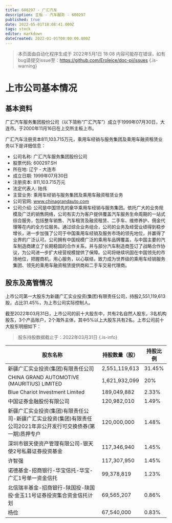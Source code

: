 ```yaml
---
title: 600297 - 广汇汽车
description: 主板 - 汽车服务 - 600297
published: true
date: 2022-05-01T18:08:41.000Z
tags: stock
editor: markdown
dateCreated: 2022-01-01T00:00:00.000Z
---
```


> 本页面由自动化程序生成于 2022年5月1日 18:08
> 内容可能存在错误，如有bug请提交issue至：https://github.com/Eroleice/doc-pi/issues
{.is-warning}

# 上市公司基本情况

## 基本资料

广汇汽车服务集团股份公司（以下简称“广汇汽车”）成立于1999年07月30日，大连市。于2000年11月16日在上交所主板上市。

广汇汽车注册资本811,103.715万元，乘用车经销与服务集团及乘用车融资租赁业务以下是详细信息：

- 公司名称: 广汇汽车服务集团股份公司
- 股票代码: 600297.SH
- 所在地: 辽宁 - 大连市
- 成立日期: 1999年07月30日
- 注册资本: 811,103.715万元
- 法定代表人: 陆伟
- 主营业务: 乘用车经销与服务集团及乘用车融资租赁业务
- 公司官网: www.chinagrandauto.com
- 公司介绍: 公司是中国领先的豪华乘用车经销与服务集团。依托广大的业务规模及广泛的销售网络，公司有实力为客户提供覆盖汽车服务生命周期的一站式综合服务，包括整车销售、汽车租赁及融资租赁、二手车、维修养护、佣金代理等在内的全方位服务。通过综合业务组合，公司的业务及经营业绩得到稳步增长，进一步加强了公司于中国乘用车经销及服务市场的领先地位，并赢得了业界的广泛认可。公司拥有中国规模广泛的乘用车品牌覆盖，与中国主要的汽车制造商建立了长期稳固的合作关系，并与部分汽车制造商签订了战略合作协议，为公司进一步扩大经营规模提供了保障。公司将继续巩固在中国领先的市场地位，把握商机，用心服务，以心联结，致力成为世界级的乘用车经销服务集团、领先的乘用车融资租赁提供商和二手车交易代理商。


## 股东及高管情况

上市公司第一大股东为新疆广汇实业投资(集团)有限责任公司，持股2,551,119,613股，占比31.45%，为上市公司实际控制人。

截至2022年03月31日，上市公司的前十大股东中，共有2名自然人股东，3名机构股东，3个产品账户，2个海外主体，其中5%以上大股东共有2名。上市公司前十大股东明细如下：

> 股东持股数据截止于：2022年03月31日
{.is-info}

| 股东名称 | 持股数量（股） | 持股比例 |
| --- | --- | --- |
| 新疆广汇实业投资(集团)有限责任公司 | 2,551,119,613 | 31.45% |
| CHINA GRAND AUTOMOTIVE (MAURITIUS) LIMITED | 1,621,932,099 | 20% |
| Blue Chariot Investment   Limited | 189,049,882 | 2.33% |
| 中国证券金融股份有限公司 | 120,982,010 | 1.49% |
| 新疆广汇实业投资(集团)有限责任公司-新疆广汇实业投资(集团)有限责任公司2021年非公开发行可交换债券(第一期)质押专户 | 120,000,000 | 1.48% |
| 深圳市银天使资产管理有限公司-银天使2号私募证券投资基金 | 117,346,940 | 1.45% |
| 许智强 | 117,307,950 | 1.45% |
| 诺德基金-招商银行-华宝信托-华宝-广汇1号单一资金信托 | 99,378,819 | 1.23% |
| 北信瑞丰基金-招商银行-陕国投-陕国投·金玉11号证券投资集合资金信托计划 | 69,565,207 | 0.86% |
| 杨俭 | 67,540,000 | 0.83% |




